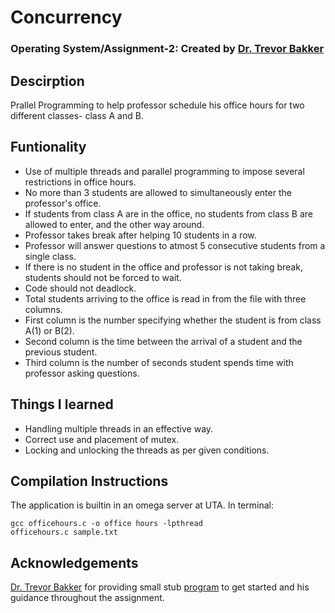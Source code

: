 # Concurrency
### Operating System/Assignment-2: Created by [Dr. Trevor Bakker](https://github.com/trevorbakker-uta)

## Descirption
Prallel Programming to help professor schedule his office hours for two different classes- class A and B.

## Funtionality
* Use of multiple threads and parallel programming to impose several restrictions in office hours.
* No more than 3 students are allowed to simultaneously enter the professor's office.
* If students from class A are in the office, no students from class B are allowed to enter, and the other way around.
* Professor takes break after helping 10 students in a row.
* Professor will answer questions to atmost 5 consecutive students from a single class.
* If there is no student in the office and professor is not taking break, students should not be forced to wait.
* Code should not deadlock.
* Total students arriving to the office is read in from the file with three columns.
* First column is the number specifying whether the student is from class A(1) or B(2).
* Second column is the time between the arrival of a student and the previous student.
* Third column is the number of seconds student spends time with professor asking questions.

## Things I learned
* Handling multiple threads in an effective way.
* Correct use and placement of mutex. 
* Locking and unlocking the threads as per given conditions.

## Compilation Instructions
The application is builtin in an omega server at UTA.
In terminal:
```
gcc officehours.c -o office hours -lpthread
officehours.c sample.txt
```

## Acknowledgements
[Dr. Trevor Bakker](https://github.com/trevorbakker-uta) for providing small stub [program](https://github.com/CSE3320/Office-Hours-Assignment) to get started and his guidance throughout the assignment. 



